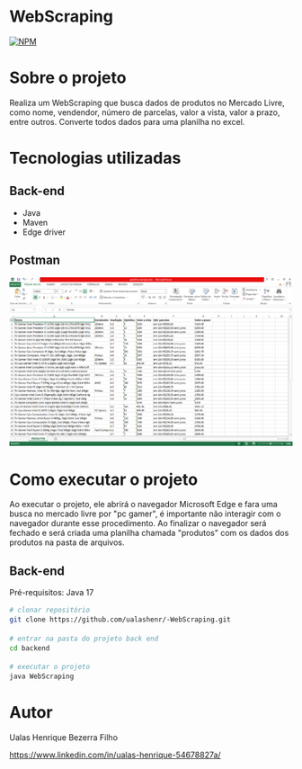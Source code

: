 # WebScraping
[![NPM](https://img.shields.io/npm/l/react)](https://github.com/ualashenr/-WebScraping/blob/master/LICENSE) 

# Sobre o projeto
Realiza um WebScraping que busca dados de produtos no Mercado Livre, como nome, vendendor, número de parcelas, valor a vista, valor a prazo, entre outros. Converte todos dados para uma planilha no excel.

# Tecnologias utilizadas

## Back-end
* Java
* Maven
* Edge driver

## Postman
![Postman](.github/planilha.png)

# Como executar o projeto

Ao executar o projeto, ele abrirá o navegador Microsoft Edge e fara uma busca no mercado livre por "pc gamer", 
é importante não interagir com o navegador durante esse procedimento. Ao finalizar o navegador será fechado e será criada uma planilha chamada "produtos" com os dados dos produtos na pasta de arquivos.

## Back-end

Pré-requisitos: Java 17

```bash
# clonar repositório
git clone https://github.com/ualashenr/-WebScraping.git

# entrar na pasta do projeto back end
cd backend

# executar o projeto
java WebScraping
```
# Autor
Ualas Henrique Bezerra Filho

https://www.linkedin.com/in/ualas-henrique-54678827a/
